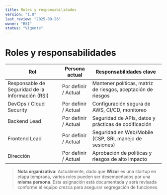 ```yaml
---
title: Roles y responsabilidades
version: "1.0"
last_review: "2025-09-26"
owner: "RSI"
status: "Vigente"
---
```


# Roles y responsabilidades

| Rol                                              | Persona actual       | Responsabilidades clave                                      |
|--------------------------------------------------|----------------------|--------------------------------------------------------------|
| Responsable de Seguridad de la Información (RSI) | Por definir / Actual | Mantener políticas, matriz de riesgos, aceptación de riesgos |
| DevOps / Cloud Security                          | Por definir / Actual | Configuración segura de AWS, CI/CD, monitoreo                |
| Backend Lead                                     | Por definir / Actual | Seguridad de APIs, datos y prácticas de codificación         |
| Frontend Lead                                    | Por definir / Actual | Seguridad en Web/Mobile (CSP, SRI, manejo de sesiones)       |
| Dirección                                        | Por definir / Actual | Aprobación de políticas y riesgos de alto impacto            |

> **Nota organizativa:** Actualmente, dado que **Wizor** es una startup en etapa temprana, varios roles pueden ser desempeñados por una **misma persona**. Esta asignación está documentada y será revisada conforme el equipo crezca para asegurar segregación de funciones.
